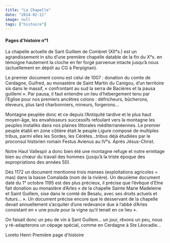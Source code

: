 ```yaml
---
title: "La Chapelle"
date: "2014-02-11"
image: null
tags: ["histoire"]
---
```


#### Pages d'histoire n°1

La chapelle actuelle de Sant Guillem de Combret (XII°s.) est un agrandissement in situ d’une première chapelle datable de la fin du X°s. en témoigne hautement la cloche en fer forgé parvenue intacte jusqu’à nous (actuellement en dépôt au CG à Perpignan).

Le premier document connu est celui de 1007 : donation du comte de Cerdagne, Guifred, au monastère de Saint Martin du Canigou, d’un territoire sis dans le massif, « confrontant au sud la serra de Bacières et la pausa guillemi ». Par pausa, il faut entendre un lieu d’hébergement tenu par l’Eglise pour nos premiers ancêtres colons : défricheurs, bûcherons, éleveurs, plus tard charbonniers, mineurs, forgerons…

Montagne peuplée donc et ce depuis l’Antiquité tardive et le plus haut moyen-âge, les envahisseurs successifs refoulant vers la montagne les peuples installés dans nos plaines littorales méditerranéennes. Le premier peuple établi en zone côtière était le peuple Ligure composé de multiples tribus, parmi elles les Sordes, les Cérètes…tribus déjà étudiées par le proconsul historien romain Festus Avienus au IV°s. Après Jésus-Christ.

Notre Haut Vallespir a donc bien été une montagne refuge et notre ermitage bien au chœur du travail des hommes (jusqu’à la triste époque des expropriations des années 50).

Dès 1172 un document mentionne trois manses (exploitations agricoles = mas) dans la basse Comalada (nom de la rivière). Un deuxième document daté du 1° octobre 1195 est des plus précieux, il précise que l’évêque d’Elne fait donation au monastère d’Arles « de la chapelle Sainte Marie Madeleine et Saint Guillem, sise dans le comté de Besalu, avec ses droits actuels et futurs… ». Un document précise encore que le desservant de la chapelle devait annuellement s’acquiter d’une redevance due à l’abbé d’Arles consistant en « une poule pour la vigne qu’il tenait en ce lieu ».

On faisait donc un peu de vin à Sant Guillem… un jour, rêvons un peu, nous y ré-adapterons un cépage spécial, comme en Cerdagne à Ste Léocadie…

Loreto Henri
Première page d'histoire
